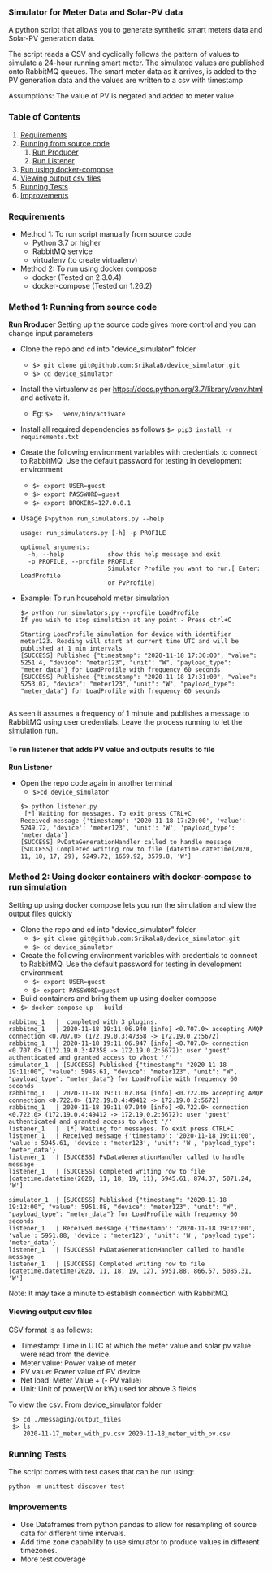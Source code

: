 ### Simulator for Meter Data and Solar-PV data
A python script that allows you to generate synthetic smart meters data and Solar-PV generation data.

The script reads a CSV and cyclically follows the pattern of values to simulate a 24-hour running smart meter.
The simulated values are published onto RabbitMQ queues. The smart meter data as it arrives, is added to the PV generation data and the values are written to a csv with timestamp

Assumptions: The value of PV is negated and added to meter value.
### Table of Contents
1. [Requirements](#requirements)
2. [Running from source code](#method-1-running-from-source-code)
    1. [Run Producer](#method-1-running-from-source-code)
    2. [Run Listener](#to-run-listener-that-adds-pv-value-and-outputs-results-to-file)
3. [Run using docker-compose](#method-2-using-docker-containers-with-docker-compose-to-run-simulation)
4. [Viewing output csv files](#viewing-output-csv-files)
5. [Running Tests](#running-tests)
5. [Improvements](#improvements)

### Requirements 
- Method 1: To run script manually from source code
    - Python 3.7 or higher
    - RabbitMQ service
    - virtualenv (to create virtualenv)
- Method 2: To run using docker compose
    - docker (Tested on 2.3.0.4)
    - docker-compose (Tested on 1.26.2)
    

### Method 1: Running from source code
**Run Rroducer**
Setting up the source code gives more control and you can change input parameters
- Clone the repo and cd into "device_simulator" folder
    - `$> git clone git@github.com:SrikalaB/device_simulator.git`
    - `$> cd device_simulator`
- Install the virtualenv as per https://docs.python.org/3.7/library/venv.html and activate it.
    - Eg: `$> . venv/bin/activate`
- Install all required dependencies as follows
`$> pip3 install -r requirements.txt`
- Create the following environment variables with credentials to connect to RabbitMQ. Use the default password for testing in development environment
    -  `$> export USER=guest`
    -  `$> export PASSWORD=guest`
    -  `$> export BROKERS=127.0.0.1`

- Usage `$>python run_simulators.py --help`
    ```
    usage: run_simulators.py [-h] -p PROFILE
    
    optional arguments:
      -h, --help            show this help message and exit
      -p PROFILE, --profile PROFILE
                            Simulator Profile you want to run.[ Enter: LoadProfile
                            or PvProfile]
    ```
- Example: To run household meter simulation

    ``` 
    $> python run_simulators.py --profile LoadProfile
    If you wish to stop simulation at any point - Press ctrl+C
    
    Starting LoadProfile simulation for device with identifier meter123. Reading will start at current time UTC and will be published at 1 min intervals
    [SUCCESS] Published {"timestamp": "2020-11-18 17:30:00", "value": 5251.4, "device": "meter123", "unit": "W", "payload_type": "meter_data"} for LoadProfile with frequency 60 seconds
    [SUCCESS] Published {"timestamp": "2020-11-18 17:31:00", "value": 5253.07, "device": "meter123", "unit": "W", "payload_type": "meter_data"} for LoadProfile with frequency 60 seconds
            
    ```

As seen it assumes a frequency of 1 minute and publishes a message to RabbitMQ using user credentials. Leave the process running to let the simulation run.

#### To run listener that adds PV value and outputs results to file
**Run Listener**
- Open the repo code again in another terminal
    - `$>cd device_simulator`
    ```
    $> python listener.py
     [*] Waiting for messages. To exit press CTRL+C
    Received message {'timestamp': '2020-11-18 17:20:00', 'value': 5249.72, 'device': 'meter123', 'unit': 'W', 'payload_type': 'meter_data'}
    [SUCCESS] PvDataGenerationHandler called to handle message
    [SUCCESS] Completed writing row to file [datetime.datetime(2020, 11, 18, 17, 29), 5249.72, 1669.92, 3579.8, 'W']
    ```

### Method 2: Using docker containers with docker-compose to run simulation
Setting up using docker compose lets you run the simulation and view the output files quickly
- Clone the repo and cd into "device_simulator" folder
    - `$> git clone git@github.com:SrikalaB/device_simulator.git`
    - `$> cd device_simulator`
- Create the following environment variables with credentials to connect to RabbitMQ. Use the default password for testing in development environment
    -  `$> export USER=guest`
    -  `$> export PASSWORD=guest`
- Build containers and bring them up using docker compose
- `$> docker-compose up --build`
```.env
rabbitmq_1   |  completed with 3 plugins.
rabbitmq_1   | 2020-11-18 19:11:06.940 [info] <0.707.0> accepting AMQP connection <0.707.0> (172.19.0.3:47358 -> 172.19.0.2:5672)
rabbitmq_1   | 2020-11-18 19:11:06.947 [info] <0.707.0> connection <0.707.0> (172.19.0.3:47358 -> 172.19.0.2:5672): user 'guest' authenticated and granted access to vhost '/'
simulator_1  | [SUCCESS] Published {"timestamp": "2020-11-18 19:11:00", "value": 5945.61, "device": "meter123", "unit": "W", "payload_type": "meter_data"} for LoadProfile with frequency 60 seconds
rabbitmq_1   | 2020-11-18 19:11:07.034 [info] <0.722.0> accepting AMQP connection <0.722.0> (172.19.0.4:49412 -> 172.19.0.2:5672)
rabbitmq_1   | 2020-11-18 19:11:07.040 [info] <0.722.0> connection <0.722.0> (172.19.0.4:49412 -> 172.19.0.2:5672): user 'guest' authenticated and granted access to vhost '/'
listener_1   |  [*] Waiting for messages. To exit press CTRL+C
listener_1   | Received message {'timestamp': '2020-11-18 19:11:00', 'value': 5945.61, 'device': 'meter123', 'unit': 'W', 'payload_type': 'meter_data'}
listener_1   | [SUCCESS] PvDataGenerationHandler called to handle message
listener_1   | [SUCCESS] Completed writing row to file [datetime.datetime(2020, 11, 18, 19, 11), 5945.61, 874.37, 5071.24, 'W']

simulator_1  | [SUCCESS] Published {"timestamp": "2020-11-18 19:12:00", "value": 5951.88, "device": "meter123", "unit": "W", "payload_type": "meter_data"} for LoadProfile with frequency 60 seconds
listener_1   | Received message {'timestamp': '2020-11-18 19:12:00', 'value': 5951.88, 'device': 'meter123', 'unit': 'W', 'payload_type': 'meter_data'}
listener_1   | [SUCCESS] PvDataGenerationHandler called to handle message
listener_1   | [SUCCESS] Completed writing row to file [datetime.datetime(2020, 11, 18, 19, 12), 5951.88, 866.57, 5085.31, 'W']
```
Note: It may take a minute to establish connection with RabbitMQ.

####  Viewing output csv files
CSV format is as follows:
- Timestamp: Time in UTC at which the meter value and solar pv value were read from the device.
- Meter value: Power value of meter
- PV value: Power value of PV device
- Net load: Meter Value + (- PV value)
- Unit: Unit of power(W or kW) used for above 3 fields

To view the csv. From device_simulator folder
   ```.env
    $> cd ./messaging/output_files
    $> ls
       2020-11-17_meter_with_pv.csv 2020-11-18_meter_with_pv.csv
   ```
    

### Running Tests
The script comes with test cases that can be run using:

`python -m unittest discover test`

### Improvements
- Use Dataframes from python pandas to allow for resampling of source data for different time intervals.
- Add time zone capability to use simulator to produce values in different timezones.
- More test coverage


